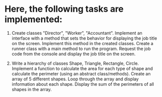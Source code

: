 # Here, the following tasks are implemented:

1. Create classes "Director", "Worker", "Accountant".
   Implement an interface with a method that sets the behavior for displaying the job title on the screen.
   Implement this method in the created classes.
   Create a runner class with a main method to run the program.
   Request the job code from the console and display the job title on the screen.

2. Write a hierarchy of classes Shape, Triangle, Rectangle, Circle.
   Implement a function to calculate the area for each type of shape and calculate the perimeter (using an abstract class/methods).
   Create an array of 5 different shapes.
   Loop through the array and display information about each shape.
   Display the sum of the perimeters of all shapes in the array.
